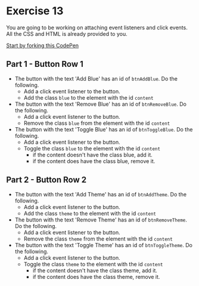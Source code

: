 # Exercise 13
You are going to be working on attaching event listeners and click events.  All the CSS and HTML is already provided to you.

[Start by forking this CodePen](https://codepen.io/Middaugh/pen/LdeZoV)

## Part 1 - Button Row 1

- The button with the text 'Add Blue' has an id of `btnAddBlue`. Do the following.
    - Add a click event listener to the button.
    - Add the class `blue` to the element with the id `content`
- The button with the text 'Remove Blue' has an id of `btnRemoveBlue`. Do the following.
    - Add a click event listener to the button.
    - Remove the class `blue` from the element with the id `content`
- The button with the text 'Toggle Blue' has an id of `btnToggleBlue`. Do the following.
    - Add a click event listener to the button.
    - Toggle the class `blue` to the element with the id `content`
        - if the content doesn't have the class blue, add it.
        - if the content does have the class blue, remove it.

## Part 2 - Button Row 2

- The button with the text 'Add Theme' has an id of `btnAddTheme`. Do the following.
    - Add a click event listener to the button.
    - Add the class `theme` to the element with the id `content`
- The button with the text 'Remove Theme' has an id of `btnRemoveTheme`. Do the following.
    - Add a click event listener to the button.
    - Remove the class `theme` from the element with the id `content`
- The button with the text 'Toggle Theme' has an id of `btnToggleTheme`. Do the following.
    - Add a click event listener to the button.
    - Toggle the class `theme` to the element with the id `content`
        - if the content doesn't have the class theme, add it.
        - if the content does have the class theme, remove it.
